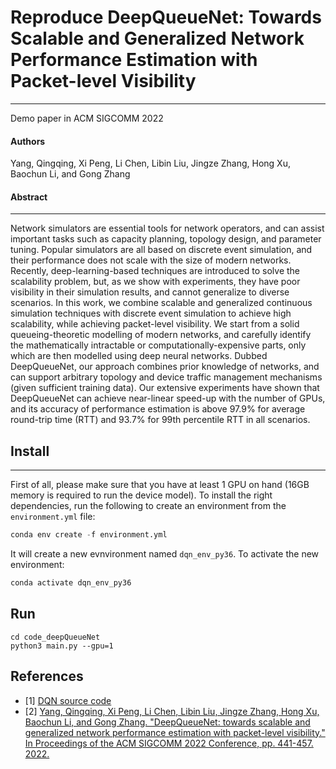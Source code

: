 # Reproduce DeepQueueNet: Towards Scalable and Generalized Network Performance Estimation with Packet-level Visibility
---

Demo paper in ACM SIGCOMM 2022
#### Authors
Yang, Qingqing, Xi Peng, Li Chen, Libin Liu, Jingze Zhang, Hong Xu, Baochun Li, and Gong Zhang

#### Abstract 
---
Network simulators are essential tools for network operators, and can assist important tasks such as capacity planning, topology design, and parameter tuning. Popular simulators are all based on discrete event simulation, and their performance does not scale with the size of modern networks. Recently, deep-learning-based techniques are introduced to solve the scalability problem, but, as we show with experiments, they have poor visibility in their simulation results, and cannot generalize to diverse scenarios. In this work, we combine scalable and generalized continuous simulation techniques with discrete event simulation to achieve high scalability, while achieving packet-level visibility. We start from a solid queueing-theoretic modelling of modern networks, and carefully identify the mathematically intractable or computationally-expensive parts, only which are then modelled using deep neural networks. Dubbed DeepQueueNet, our approach combines prior knowledge of networks, and can support arbitrary topology and device traffic management mechanisms (given sufficient training data). Our extensive experiments have shown that DeepQueueNet can achieve near-linear speed-up with the number of GPUs, and its accuracy of performance estimation is above 97.9% for average round-trip time (RTT) and 93.7% for 99th percentile RTT in all scenarios.

## Install
---
First of all, please make sure that you have at least 1 GPU on hand (16GB memory is required to run the device model). To install the right dependencies, run the following to create an environment from the `environment.yml` file:
```python
conda env create -f environment.yml
```
It will create a new evnvironment named `dqn_env_py36`. To activate the new environment: 
```python
conda activate dqn_env_py36 
```

## Run

```
cd code_deepQueueNet
python3 main.py --gpu=1
```

## References

- [1] [DQN source code](https://github.com/HUAWEI-Theory-Lab/deepqueuenet)
- [2] [Yang, Qingqing, Xi Peng, Li Chen, Libin Liu, Jingze Zhang, Hong Xu, Baochun Li, and Gong Zhang. "DeepQueueNet: towards scalable and generalized network performance estimation with packet-level visibility." In Proceedings of the ACM SIGCOMM 2022 Conference, pp. 441-457. 2022.](https://dl.acm.org/doi/abs/10.1145/3544216.3544248?casa_token=zRdKq6SH8NsAAAAA:it5hfhcuWwnWy5NiaWuUnmmRh_K9gM2UHWsjvvRrJQehZlo8JUqC2BGCF1wlllJAXA7WpJquW2mIiA)
